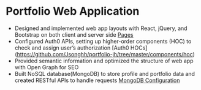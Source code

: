 # Portfolio Web Application
* Designed and implemented web app layouts with React, jQuery, and Bootstrap on both client and server side [Pages](https://github.com/Jsonghh/portfolio-jh/tree/master/pages)
* Configured Auth0 APIs, setting up higher-order components (HOC) to check and assign user’s authorization [Auth0 HOCs] (https://github.com/Jsonghh/portfolio-jh/tree/master/components/hoc)
* Provided semantic information and optimized the structure of web app with Open Graph for SEO
* Built NoSQL database(MongoDB) to store profile and portfolio data and created RESTful APIs to handle requests [MongoDB Configuration](https://github.com/Jsonghh/portfolio-jh/tree/master/server)

